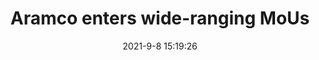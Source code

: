 ---
"title": "Aramco enters wide-ranging MoUs"
"date": "2021-9-8 15:19:26"
"feed_name": "OFFSHOREMAG"
"feed_website": "https://www.offshore-mag.com/"
"feed_rss": "https://www.offshore-mag.com/__rss/website-scheduled-content.xml?input=%7B%22sectionAlias%22%3A%22home%22%7D"
"link": "https://www.offshore-mag.com/regional-reports/middle-east/article/14209933/aramco-enters-wideranging-mous"
"file": "_posts/2021-9-8-15-19-26_OFFSHOREMAG_d828b6c1a8a70756c171f835380538f4972944a2.md"
"accident": "0"
"drilling": "0"
---